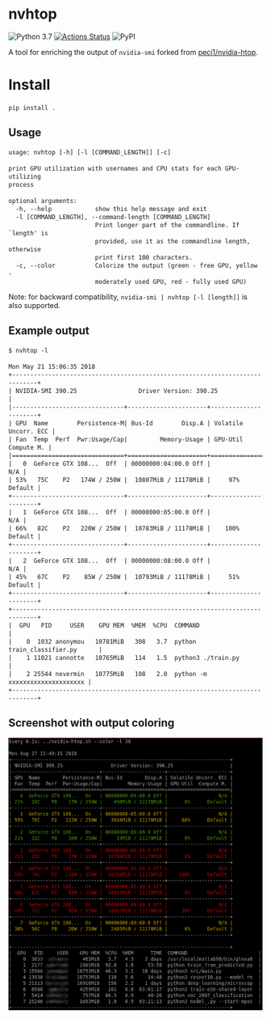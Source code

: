 # nvhtop

![Python 3.7](https://img.shields.io/badge/python-3.7%2B-brightgreen.svg)
[![Actions Status](https://github.com/shunk031/nvhtop/workflows/Python%20package/badge.svg)](https://github.com/shunk031/nvhtop/actions)
![PyPI](https://img.shields.io/pypi/v/nvhtop)

A tool for enriching the output of `nvidia-smi` forked from [peci1/nvidia-htop](https://github.com/peci1/nvidia-htop).

# Install
`pip install .`

## Usage

```
usage: nvhtop [-h] [-l [COMMAND_LENGTH]] [-c]

print GPU utilization with usernames and CPU stats for each GPU-utilizing
process

optional arguments:
  -h, --help            show this help message and exit
  -l [COMMAND_LENGTH], --command-length [COMMAND_LENGTH]
                        Print longer part of the commandline. If `length' is
                        provided, use it as the commandline length, otherwise
                        print first 100 characters.
  -c, --color           Colorize the output (green - free GPU, yellow -
                        moderately used GPU, red - fully used GPU)
```

Note: for backward compatibility, `nvidia-smi | nvhtop [-l [length]]` is also supported.

## Example output

```
$ nvhtop -l

Mon May 21 15:06:35 2018
+-----------------------------------------------------------------------------+
| NVIDIA-SMI 390.25                 Driver Version: 390.25                    |
|-------------------------------+----------------------+----------------------+
| GPU  Name        Persistence-M| Bus-Id        Disp.A | Volatile Uncorr. ECC |
| Fan  Temp  Perf  Pwr:Usage/Cap|         Memory-Usage | GPU-Util  Compute M. |
|===============================+======================+======================|
|   0  GeForce GTX 108...  Off  | 00000000:04:00.0 Off |                  N/A |
| 53%   75C    P2   174W / 250W |  10807MiB / 11178MiB |     97%      Default |
+-------------------------------+----------------------+----------------------+
|   1  GeForce GTX 108...  Off  | 00000000:05:00.0 Off |                  N/A |
| 66%   82C    P2   220W / 250W |  10783MiB / 11178MiB |    100%      Default |
+-------------------------------+----------------------+----------------------+
|   2  GeForce GTX 108...  Off  | 00000000:08:00.0 Off |                  N/A |
| 45%   67C    P2    85W / 250W |  10793MiB / 11178MiB |     51%      Default |
+-------------------------------+----------------------+----------------------+
+-----------------------------------------------------------------------------+
|  GPU   PID     USER    GPU MEM  %MEM  %CPU  COMMAND                         |
|    0  1032 anonymou   10781MiB   308   3.7  python train_classifier.py      |
|    1 11021 cannotte   10765MiB   114   1.5  python3 ./train.py              |
|    2 25544 nevermin   10775MiB   108   2.0  python -m xxxxxxxxxxxxxxxxxxxxx |
+-----------------------------------------------------------------------------+
```

## Screenshot with output coloring

![Screenshot](https://raw.githubusercontent.com/shunk031/nvhtop/master/.github/screen.png)
